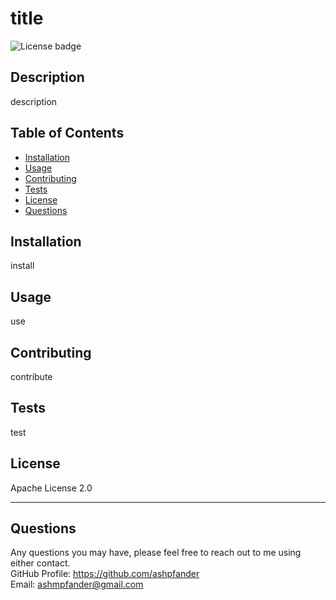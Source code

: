 # title
  ![License badge](https://img.shields.io/badge/license-Apache_License_2.0-blue)

  ## Description

  description

  ## Table of Contents

  - [Installation](#installation)
  - [Usage](#usage)
  - [Contributing](#contributing)
  - [Tests](#tests)
  - [License](#license)
  - [Questions](#questions)

  ## Installation

  install

  ## Usage

  use

  ## Contributing

  contribute

  ## Tests

  test

  ## License
  Apache License 2.0

  ---

  ## Questions

  Any questions you may have, please feel free to reach out to me using either contact.<br>
  GitHub Profile: https://github.com/ashpfander<br>
  Email: ashmpfander@gmail.com
